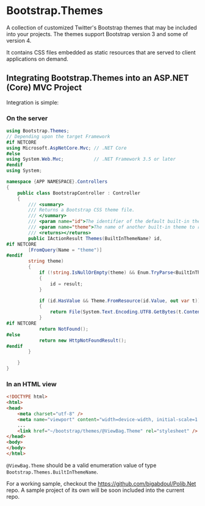 # Bootstrap.Themes

A collection of customized Twitter's Bootstrap themes that may be included into your
projects. The themes support Bootstrap version 3 and some of version 4.

It contains CSS files embedded as static resources that are served to client applications
on demand.

## Integrating Bootstrap.Themes into an ASP.NET (Core) MVC Project

Integration is simple:

### On the server

```C#
using Bootstrap.Themes;
// Depending upon the target Framework
#if NETCORE
using Microsoft.AspNetCore.Mvc; // .NET Core
#else
using System.Web.Mvc;           // .NET Framework 3.5 or later
#endif
using System;

namespace {APP NAMESPACE}.Controllers
{
    public class BootstrapController : Controller
    {
        /// <summary>
        /// Returns a Bootstrap CSS theme file.
        /// </summary>
        /// <param name="id">The identifier of the default built-in theme to return.</param>
        /// <param name="theme">The name of another built-in theme to return. This has a higher precedence over <paramref name="id"/>.</param>
        /// <returns></returns>
        public IActionResult Themes(BuiltInThemeName? id,
#if NETCORE
        [FromQuery(Name = "theme")]
#endif
        string theme)
        {
            if (!string.IsNullOrEmpty(theme) && Enum.TryParse<BuiltInThemeName>(theme, true, out var result))
            {
                id = result;
            }

            if (id.HasValue && Theme.FromResource(id.Value, out var t))
            {
                return File(System.Text.Encoding.UTF8.GetBytes(t.Content), "text/css");
            }
#if NETCORE
            return NotFound();
#else
            return new HttpNotFoundResult();
#endif
        }

    }
}
```

### In an HTML view

```HTML
<!DOCTYPE html>
<html>
<head>
    <meta charset="utf-8" />
    <meta name="viewport" content="width=device-width, initial-scale=1.0" />
    ...
    <link href="~/bootstrap/themes/@ViewBag.Theme" rel="stylesheet" />
</head>
<body>
</body>
</html>
```

`@ViewBag.Theme` should be a valid enumeration value of type
`Bootstrap.Themes.BuiltInThemeName`.

For a working sample, checkout the https://github.com/bigabdoul/Polib.Net repo.
A sample project of its own will be soon included into the current repo.
